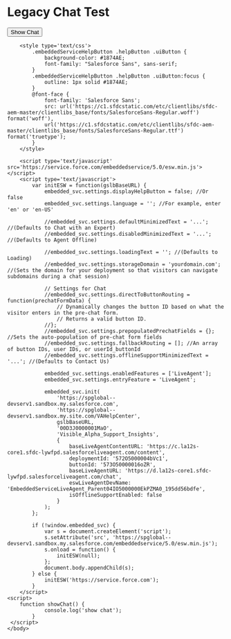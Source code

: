 <html>
    <head>
    </head>
    <body>
        <h1>
        Legacy Chat Test
        </h1>
        <button onclick="showChat()">Show Chat</button>   
	    
        <style type='text/css'>
            .embeddedServiceHelpButton .helpButton .uiButton {
                background-color: #1874AE;
                font-family: "Salesforce Sans", sans-serif;
            }
            .embeddedServiceHelpButton .helpButton .uiButton:focus {
                outline: 1px solid #1874AE;
            }
            @font-face {
                font-family: 'Salesforce Sans';
                src: url('https://c1.sfdcstatic.com/etc/clientlibs/sfdc-aem-master/clientlibs_base/fonts/SalesforceSans-Regular.woff') format('woff'),
                url('https://c1.sfdcstatic.com/etc/clientlibs/sfdc-aem-master/clientlibs_base/fonts/SalesforceSans-Regular.ttf') format('truetype');
            }
        </style>
	
        <script type='text/javascript' src='https://service.force.com/embeddedservice/5.0/esw.min.js'></script>
        <script type='text/javascript'>
            var initESW = function(gslbBaseURL) {
                embedded_svc.settings.displayHelpButton = false; //Or false
                embedded_svc.settings.language = ''; //For example, enter 'en' or 'en-US'
        
                //embedded_svc.settings.defaultMinimizedText = '...'; //(Defaults to Chat with an Expert)
                //embedded_svc.settings.disabledMinimizedText = '...'; //(Defaults to Agent Offline)
        
                //embedded_svc.settings.loadingText = ''; //(Defaults to Loading)
                //embedded_svc.settings.storageDomain = 'yourdomain.com'; //(Sets the domain for your deployment so that visitors can navigate subdomains during a chat session)
        
                // Settings for Chat
                //embedded_svc.settings.directToButtonRouting = function(prechatFormData) {
                    // Dynamically changes the button ID based on what the visitor enters in the pre-chat form.
                    // Returns a valid button ID.
                //};
                //embedded_svc.settings.prepopulatedPrechatFields = {}; //Sets the auto-population of pre-chat form fields
                //embedded_svc.settings.fallbackRouting = []; //An array of button IDs, user IDs, or userId_buttonId
                //embedded_svc.settings.offlineSupportMinimizedText = '...'; //(Defaults to Contact Us)
		
                embedded_svc.settings.enabledFeatures = ['LiveAgent'];
                embedded_svc.settings.entryFeature = 'LiveAgent';
        
                embedded_svc.init(
                    'https://spglobal--devserv1.sandbox.my.salesforce.com',
                    'https://spglobal--devserv1.sandbox.my.site.com/VAHelpCenter',
                    gslbBaseURL,
                    '00D3J0000001MaO',
                    'Visible_Alpha_Support_Insights',
                    {
                        baseLiveAgentContentURL: 'https://c.la12s-core1.sfdc-lywfpd.salesforceliveagent.com/content',
                        deploymentId: '572O5000004bVc1',
                        buttonId: '573O50000016oZR',
                        baseLiveAgentURL: 'https://d.la12s-core1.sfdc-lywfpd.salesforceliveagent.com/chat',
                        eswLiveAgentDevName: 'EmbeddedServiceLiveAgent_Parent04IO5000000EkPZMA0_195dd56bdfe',
                        isOfflineSupportEnabled: false
                    }
                );
            };
        
            if (!window.embedded_svc) {
                var s = document.createElement('script');
                s.setAttribute('src', 'https://spglobal--devserv1.sandbox.my.salesforce.com/embeddedservice/5.0/esw.min.js');
                s.onload = function() {
                    initESW(null);
                };
                document.body.appendChild(s);
            } else {
                initESW('https://service.force.com');
            }
        </script>
	<script>
 		function showChat() {
	       		console.log('show chat');
	       	}
	 </script>
    </body>
</html>
